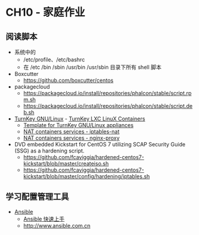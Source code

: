 # CH10 - 家庭作业

## 阅读脚本

* 系统中的
  * /etc/profile、/etc/bashrc
  * 在 /etc /bin /sbin /usr/bin /usr/sbin 目录下所有 shell 脚本 
* Boxcutter 
  * https://github.com/boxcutter/centos
* packagecloud
  * https://packagecloud.io/install/repositories/phalcon/stable/script.rpm.sh
  * https://packagecloud.io/install/repositories/phalcon/stable/script.deb.sh
* [TurnKey GNU/Linux](https://www.turnkeylinux.org/) -  [TurnKey LXC LinuX Containers](https://www.turnkeylinux.org/lxc)
  * [Template for TurnKey GNU/Linux appliances](https://github.com/turnkeylinux-apps/lxc/blob/master/overlay/usr/share/lxc/templates/lxc-turnkey)
  * [NAT containers services - iptables-nat](https://github.com/turnkeylinux-apps/lxc/blob/master/overlay/usr/local/bin/iptables-nat)
  * [NAT containers services - nginx-proxy](https://github.com/turnkeylinux-apps/lxc/blob/master/overlay/usr/local/bin/nginx-proxy)
* DVD embedded Kickstart for CentOS 7 utilizing SCAP Security Guide (SSG) as a hardening script. 
  * https://github.com/fcaviggia/hardened-centos7-kickstart/blob/master/createiso.sh
  * https://github.com/fcaviggia/hardened-centos7-kickstart/blob/master/config/hardening/iptables.sh

## 学习配置管理工具

* [Ansible](https://www.ansible.com/)
  * [Ansible 快速上手](https://linuxtoy.org/archives/hands-on-with-ansible.html) 
  * http://www.ansible.com.cn